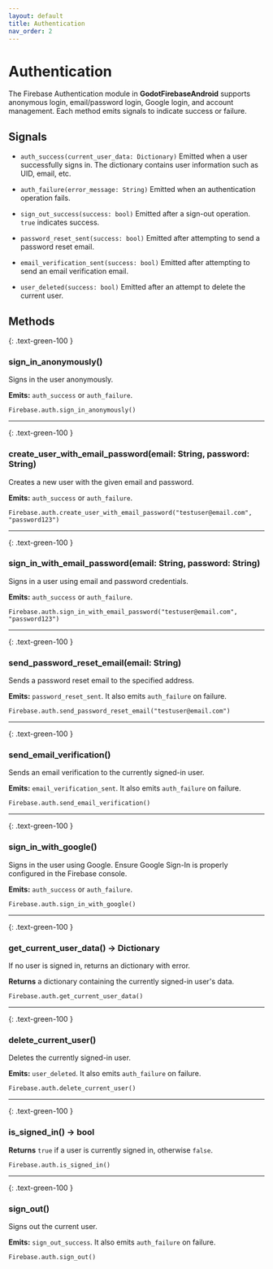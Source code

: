 ```yaml
---
layout: default
title: Authentication
nav_order: 2
---
```


# Authentication

The Firebase Authentication module in **GodotFirebaseAndroid** supports anonymous login, email/password login, Google login, and account management. Each method emits signals to indicate success or failure.

## Signals

- `auth_success(current_user_data: Dictionary)`
  Emitted when a user successfully signs in. The dictionary contains user information such as UID, email, etc.

- `auth_failure(error_message: String)`
  Emitted when an authentication operation fails.

- `sign_out_success(success: bool)`
  Emitted after a sign-out operation. `true` indicates success.

- `password_reset_sent(success: bool)`
  Emitted after attempting to send a password reset email.

- `email_verification_sent(success: bool)`
  Emitted after attempting to send an email verification email.

- `user_deleted(success: bool)`
  Emitted after an attempt to delete the current user.

## Methods

{: .text-green-100 }
### sign_in_anonymously()

Signs in the user anonymously.

**Emits:** `auth_success` or `auth_failure`.

```gdscript
Firebase.auth.sign_in_anonymously()
```

---

{: .text-green-100 }
### create_user_with_email_password(email: String, password: String)

Creates a new user with the given email and password.

**Emits:** `auth_success` or `auth_failure`.

```gdscript
Firebase.auth.create_user_with_email_password("testuser@email.com", "password123")
```

---

{: .text-green-100 }
### sign_in_with_email_password(email: String, password: String)

Signs in a user using email and password credentials.

**Emits:** `auth_success` or `auth_failure`.

```gdscript
Firebase.auth.sign_in_with_email_password("testuser@email.com", "password123")
```
---

{: .text-green-100 }
### send_password_reset_email(email: String)

Sends a password reset email to the specified address.

**Emits:** `password_reset_sent`. It also emits `auth_failure` on failure.

```gdscript
Firebase.auth.send_password_reset_email("testuser@email.com")
```
---

{: .text-green-100 }
### send_email_verification()

Sends an email verification to the currently signed-in user.

**Emits:** `email_verification_sent`. It also emits `auth_failure` on failure.

```gdscript
Firebase.auth.send_email_verification()
```
---

{: .text-green-100 }
### sign_in_with_google()

Signs in the user using Google. Ensure Google Sign-In is properly configured in the Firebase console.

**Emits:** `auth_success` or `auth_failure`.

```gdscript
Firebase.auth.sign_in_with_google()
```
---

{: .text-green-100 }
### get_current_user_data() -> Dictionary

If no user is signed in, returns an dictionary with error.

**Returns** a dictionary containing the currently signed-in user's data.

```gdscript
Firebase.auth.get_current_user_data()
```
---

{: .text-green-100 }
### delete_current_user()

Deletes the currently signed-in user.

**Emits:** `user_deleted`. It also emits `auth_failure` on failure.

```gdscript
Firebase.auth.delete_current_user()
```
---

{: .text-green-100 }
### is_signed_in() -> bool

**Returns** `true` if a user is currently signed in, otherwise `false`.

```gdscript
Firebase.auth.is_signed_in()
```
---

{: .text-green-100 }
### sign_out()

Signs out the current user.

**Emits:** `sign_out_success`. It also emits `auth_failure` on failure.

```gdscript
Firebase.auth.sign_out()
```

